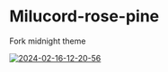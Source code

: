 # Milucord-rose-pine
Fork midnight theme
<div><a href="https://ibb.co/Hz5d5zM"><img src="https://i.ibb.co/cF4L4Fp/2024-02-16-12-20-56.png" alt="2024-02-16-12-20-56" border="0"></div>
